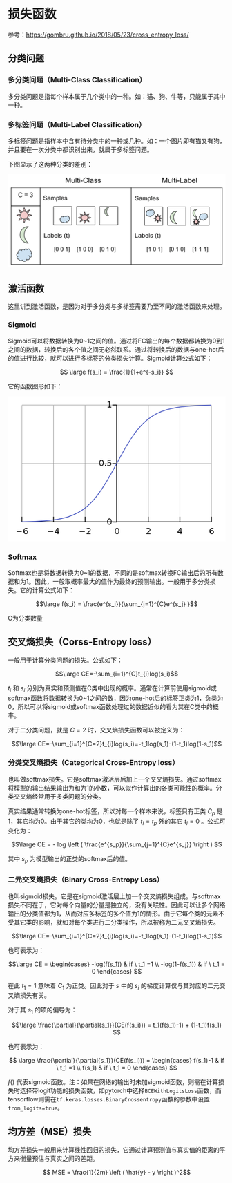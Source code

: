 # 损失函数  

参考：<https://gombru.github.io/2018/05/23/cross_entropy_loss/>  

## 分类问题  

### 多分类问题（Multi-Class Classification）  

多分类问题是指每个样本属于几个类中的一种。如：猫、狗、牛等，只能属于其中一种。

### 多标签问题（Multi-Label Classification）  

多标签问题是指样本中含有待分类中的一种或几种。如：一个图片即有猫又有狗，并且要在一次分类中都识别出来，就属于多标签问题。  

下图显示了这两种分类的差别：

![图1](../images/multiclass_multilabel.png)

## 激活函数  

这里讲到激活函数，是因为对于多分类与多标签需要乃至不同的激活函数来处理。  

### Sigmoid  

Sigmoid可以将数据转换为0~1之间的值。通过将FC输出的每个数据都转换为0到1之间的数据，转换后的各个值之间无必然联系。通过将转换后的数据与one-hot后的值进行比较，就可以进行多标签的分类损失计算。Sigmoid计算公式如下：

$$  
\large f(s_i) = \frac{1}{1+e^{-s_i}}
$$  

它的函数图形如下：

![图2](../images/sigmoid.png)  

### Softmax  

Softmax也是将数据转换为0~1的数据，不同的是softmax转换FC输出后的所有数据和为1。因此，一般取概率最大的值作为最终的预测输出。一般用于多分类损失。它的计算公式如下：  

$$\large f(s_i) = \frac{e^{s_i}}{\sum_{j=1}^{C}e^{s_j} }$$  

C为分类数量

## 交叉熵损失（Corss-Entropy loss）  

一般用于计算分类问题的损失。公式如下：  

$$\large CE=-\sum_{i=1}^{C}t_{i}log(s_i)$$  

$t_i$ 和 $s_i$ 分别为真实和预测值在C类中出现的概率。通常在计算前使用sigmoid或softmax函数将数据转换为0~1之间的数，因为one-hot后的标签正类为1，负类为0，所以可以将sigmoid或softmax函数处理过的数据近似的看为其在C类中的概率。  

对于二分类问题，就是 $C=2$ 时，交叉熵损失函数可以被定义为：  

$$\large CE=-\sum_{i=1}^{C=2}t_{i}log(s_i)=-t_1log(s_1)-(1-t_1)log(1-s_1)$$  

### 分类交叉熵损失（Categorical Cross-Entropy loss）  

也叫做softmax损失。它是softmax激活层后加上一个交叉熵损失。通过softmax将模型的输出结果输出为和为1的小数，可以似作计算出的各类可能性的概率。分类交叉熵经常用于多类问题的分类。

真实结果通常转换为one-hot标签，所以对每一个样本来说，标签只有正类 $C_p$ 是1，其它均为0。由于其它的类均为0，也就是除了 $t_i=t_p$ 外的其它 $t_i = 0$ 。公式可变化为：

$$\large CE = - log \left ( \frac{e^{s_p}}{\sum_{j=1}^{C}e^{s_j}} \right ) $$  

其中 $s_p$ 为模型输出的正类的softmax后的值。  

### 二元交叉熵损失（Binary Cross-Entropy Loss）  

也叫sigmoid损失。它是在sigmoid激活层上加一个交叉熵损失组成。与softmax损失不同在于，它对每个向量的分量是独立的，没有关联性。因此可以让多个网络输出的分类值都为1，从而对应多标签的多个值为1的情形。由于它每个类的元素不受其它类的影响，就如对每个类进行二分类操作，所以被称为二元交叉熵损失。

$$\large CE=-\sum_{i=1}^{C=2}t_{i}log(s_i)=-t_1log(s_1)-(1-t_1)log(1-s_1)$$  

也可表示为：

$$\large CE =  
    \begin{cases}  
        -log(f(s_1)) & if \ t_1 =1 \\  
        -log(1-f(s_1)) & if \ t_1 = 0  
    \end{cases}  
$$  

在此 $t_1 = 1$ 意味着 $C_1$ 为正类。因此对于 $s$ 中的 $s_i$ 的梯度计算仅与其对应的二元交叉熵损失有关。  

对于其 $s_1$ 的项的偏导为：

$$\large \frac{\partial}{\partial{s_1}}(CE(f(s_i))) = t_1(f(s_1)-1) + (1-t_1)f(s_1) $$  

也可表示为：

$$ \large \frac{\partial}{\partial{s_1}}(CE(f(s_i))) =  
\begin{cases}  
        f(s_1)-1 & if \ t_1 =1 \\  
        f(s_1) & if \ t_1 = 0  
    \end{cases}  
$$  

$f()$ 代表sigmoid函数。注：如果在网络的输出时未加sigmoid函数，则需在计算损失时选择带logit功能的损失函数，如pytorch中选择`BCEWithLogitsLoss`函数，而tensorflow则需在`tf.keras.losses.BinaryCrossentropy`函数的参数中设置`from_logits=true`。

## 均方差（MSE）损失  

均方差损失一般用来计算线性回归的损失，它通过计算预测值与真实值的距离的平方来衡量预估与真实之间的差距。  

$$ MSE = \frac{1}{2m} \left ( \hat{y} - y \right )^2$$  
